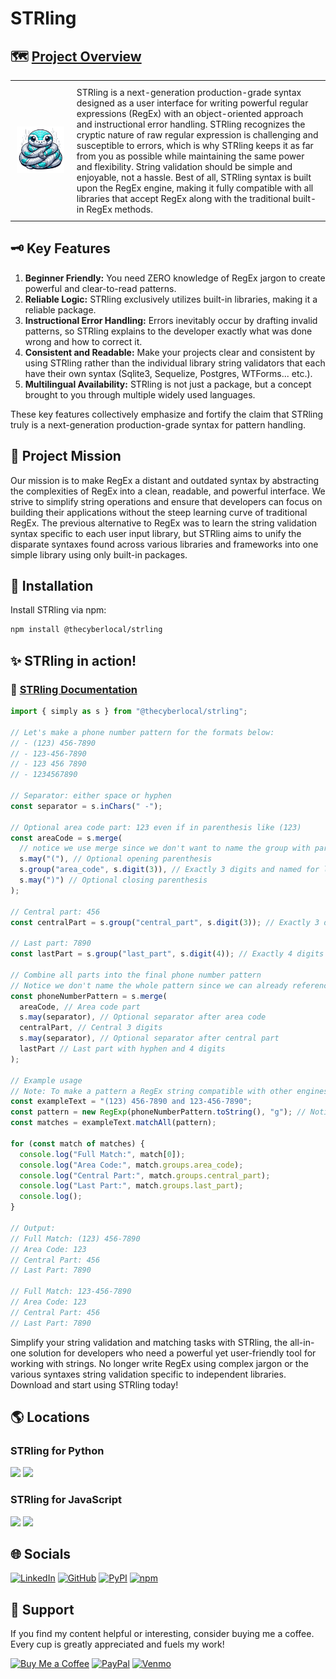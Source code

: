 # STRling

## 🗺️ [Project Overview](https://github.com/TheCyberLocal/STRling)

<table>
  <tr>
    <td style="padding: 10px;"><img src="https://github.com/TheCyberLocal/STRling/blob/main/strling_logo.jpg" alt="" /></td>
    <td style="padding: 10px;">STRling is a next-generation production-grade syntax designed as a user interface for writing powerful regular expressions (RegEx) with an object-oriented approach and instructional error handling. STRling recognizes the cryptic nature of raw regular expression is challenging and susceptible to errors, which is why STRling keeps it as far from you as possible while maintaining the same power and flexibility. String validation should be simple and enjoyable, not a hassle. Best of all, STRling syntax is built upon the RegEx engine, making it fully compatible with all libraries that accept RegEx along with the traditional built-in RegEx methods.</td>
  </tr>
</table>

## 🗝️ Key Features

1. **Beginner Friendly:** You need ZERO knowledge of RegEx jargon to create powerful and clear-to-read patterns.
2. **Reliable Logic:** STRling exclusively utilizes built-in libraries, making it a reliable package.
3. **Instructional Error Handling:** Errors inevitably occur by drafting invalid patterns, so STRling explains to the developer exactly what was done wrong and how to correct it.
4. **Consistent and Readable:** Make your projects clear and consistent by using STRling rather than the individual library string validators that each have their own syntax (Sqlite3, Sequelize, Postgres, WTForms... etc.).
5. **Multilingual Availability:** STRling is not just a package, but a concept brought to you through multiple widely used languages.

These key features collectively emphasize and fortify the claim that STRling truly is a next-generation production-grade syntax for pattern handling.

## 🎯 Project Mission

Our mission is to make RegEx a distant and outdated syntax by abstracting the complexities of RegEx into a clean, readable, and powerful interface. We strive to simplify string operations and ensure that developers can focus on building their applications without the steep learning curve of traditional RegEx. The previous alternative to RegEx was to learn the string validation syntax specific to each user input library, but STRling aims to unify the disparate syntaxes found across various libraries and frameworks into one simple library using only built-in packages.

## 💾 Installation

Install STRling via npm:

```sh
npm install @thecyberlocal/strling
```

## ✨ STRling in action!

### 📑 [STRling Documentation](./docs/strling_docs.md)

```js
import { simply as s } from "@thecyberlocal/strling";

// Let's make a phone number pattern for the formats below:
// - (123) 456-7890
// - 123-456-7890
// - 123 456 7890
// - 1234567890

// Separator: either space or hyphen
const separator = s.inChars(" -");

// Optional area code part: 123 even if in parenthesis like (123)
const areaCode = s.merge(
  // notice we use merge since we don't want to name the group with parenthesis
  s.may("("), // Optional opening parenthesis
  s.group("area_code", s.digit(3)), // Exactly 3 digits and named for later reference
  s.may(")") // Optional closing parenthesis
);

// Central part: 456
const centralPart = s.group("central_part", s.digit(3)); // Exactly 3 digits and named for later reference

// Last part: 7890
const lastPart = s.group("last_part", s.digit(4)); // Exactly 4 digits and named for later reference

// Combine all parts into the final phone number pattern
// Notice we don't name the whole pattern since we can already reference it
const phoneNumberPattern = s.merge(
  areaCode, // Area code part
  s.may(separator), // Optional separator after area code
  centralPart, // Central 3 digits
  s.may(separator), // Optional separator after central part
  lastPart // Last part with hyphen and 4 digits
);

// Example usage
// Note: To make a pattern a RegEx string compatible with other engines use `toString(pattern)`.
const exampleText = "(123) 456-7890 and 123-456-7890";
const pattern = new RegExp(phoneNumberPattern.toString(), "g"); // Notice toString(pattern)
const matches = exampleText.matchAll(pattern);

for (const match of matches) {
  console.log("Full Match:", match[0]);
  console.log("Area Code:", match.groups.area_code);
  console.log("Central Part:", match.groups.central_part);
  console.log("Last Part:", match.groups.last_part);
  console.log();
}

// Output:
// Full Match: (123) 456-7890
// Area Code: 123
// Central Part: 456
// Last Part: 7890

// Full Match: 123-456-7890
// Area Code: 123
// Central Part: 456
// Last Part: 7890
```

Simplify your string validation and matching tasks with STRling, the all-in-one solution for developers who need a powerful yet user-friendly tool for working with strings. No longer write RegEx using complex jargon or the various syntaxes string validation specific to independent libraries. Download and start using STRling today!

## 🌎 Locations

### STRling for Python

[![](https://img.shields.io/pypi/v/STRling?color=blue&logo=pypi)](https://pypi.org/project/STRling/)
[![](https://img.shields.io/badge/STRling.py-black?logo=github&logoColor=white)](https://github.com/TheCyberLocal/STRling.py)

### STRling for JavaScript

[![](https://img.shields.io/npm/v/@thecyberlocal/strling?color=blue&logo=npm)](https://www.npmjs.com/package/@thecyberlocal/strling)
[![](https://img.shields.io/badge/STRling.js-black?logo=github&logoColor=white)](https://github.com/TheCyberLocal/STRling.js)

## 🌐 Socials

[![LinkedIn](https://img.shields.io/badge/LinkedIn-%230077B5.svg?logo=linkedin&logoColor=white)](https://linkedin.com/in/tzm01)
[![GitHub](https://img.shields.io/badge/GitHub-black?logo=github&logoColor=white)](https://github.com/TheCyberLocal)
[![PyPI](https://img.shields.io/badge/PyPI-3776AB?logo=pypi&logoColor=white)](https://pypi.org/user/TheCyberLocal/)
[![npm](https://img.shields.io/badge/npm-%23FFFFFF.svg?logo=npm&logoColor=D00000)](https://www.npmjs.com/~thecyberlocal)

## 💖 Support

If you find my content helpful or interesting, consider buying me a coffee. Every cup is greatly appreciated and fuels my work!

[![Buy Me a Coffee](https://img.shields.io/badge/-buy_me_a%C2%A0coffee-gray?logo=buy-me-a-coffee)](https://buymeacoffee.com/thecyberlocal)
[![PayPal](https://img.shields.io/badge/PayPal-00457C?logo=paypal&logoColor=white)](https://www.paypal.com/paypalme/TheCyberLocal)
[![Venmo](https://img.shields.io/badge/Venmo-008CFF?logo=venmo&logoColor=white)](https://www.venmo.com/TheCyberLocal)
